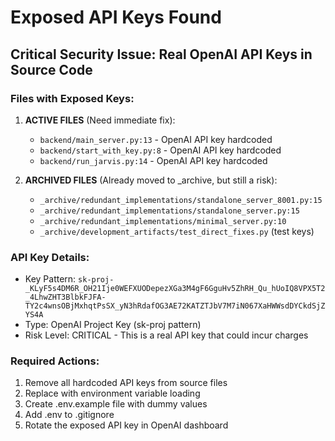 # Exposed API Keys Found

## Critical Security Issue: Real OpenAI API Keys in Source Code

### Files with Exposed Keys:
1. **ACTIVE FILES** (Need immediate fix):
   - `backend/main_server.py:13` - OpenAI API key hardcoded
   - `backend/start_with_key.py:8` - OpenAI API key hardcoded
   - `backend/run_jarvis.py:14` - OpenAI API key hardcoded

2. **ARCHIVED FILES** (Already moved to _archive, but still a risk):
   - `_archive/redundant_implementations/standalone_server_8001.py:15`
   - `_archive/redundant_implementations/standalone_server.py:15`
   - `_archive/redundant_implementations/minimal_server.py:10`
   - `_archive/development_artifacts/test_direct_fixes.py` (test keys)

### API Key Details:
- Key Pattern: `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`
- Type: OpenAI Project Key (sk-proj pattern)
- Risk Level: CRITICAL - This is a real API key that could incur charges

### Required Actions:
1. Remove all hardcoded API keys from source files
2. Replace with environment variable loading
3. Create .env.example file with dummy values
4. Add .env to .gitignore
5. Rotate the exposed API key in OpenAI dashboard